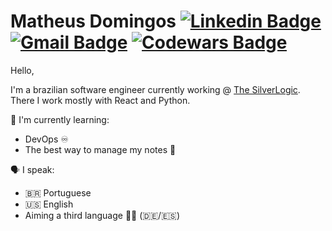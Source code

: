 # Matheus Domingos [![Linkedin Badge](https://img.shields.io/badge/-matheusysd-blue?style=flat-square&logo=Linkedin&logoColor=white&link=https://www.linkedin.com/in/matheusysd/)](https://www.linkedin.com/in/matheusysd/) [![Gmail Badge](https://img.shields.io/badge/-matheusyurisd@gmail.com-c14438?style=flat-square&logo=Gmail&logoColor=white&link=mailto:matheusyurisd@gmail.com)](mailto:matheusyurisd@gmail.com) [![Codewars Badge](https://www.codewars.com/users/matheusysd/badges/micro)](https://www.codewars.com/users/matheusysd/badges/micro)

<!--
**matheusysd/matheusysd** is a ✨ _special_ ✨ repository because its `README.md` (this file) appears on your GitHub profile.
Here are some ideas to get you started:

- 🔭 I’m currently working on ...
- 🌱 I’m currently learning ...
- 👯 I’m looking to collaborate on ...
- 🤔 I’m looking for help with ...
- 💬 Ask me about ...
- 📫 How to reach me: ...
- 😄 Pronouns: ...
- ⚡ Fun fact: ...
-->


Hello,

I'm a brazilian software engineer currently working @ [The SilverLogic](https://tsl.io/). There I work mostly with React and Python.

📖 I'm currently learning:
  - DevOps ♾️
  - The best way to manage my notes 📝

🗣️ I speak:
  - 🇧🇷 Portuguese
  - 🇺🇸 English
  - Aiming a third language 🤞🏾 (🇩🇪/🇪🇸)

  <!-- [![My Skills](https://skillicons.dev/icons?i=git,js,linux,md,mongodb,mysql,nextjs,nodejs,py,react)](https://skillicons.dev) -->



